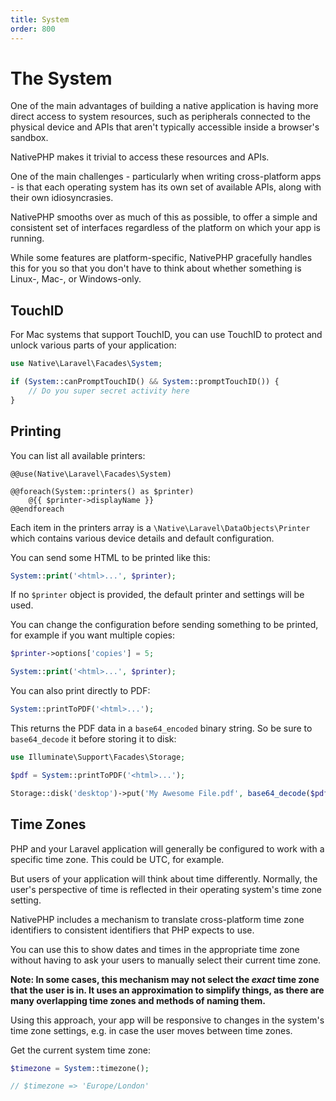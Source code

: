 ```yaml
---
title: System
order: 800
---
```

# The System

One of the main advantages of building a native application is having more direct access to system resources, such as
peripherals connected to the physical device and APIs that aren't typically accessible inside a browser's sandbox. 

NativePHP makes it trivial to access these resources and APIs.

One of the main challenges - particularly when writing cross-platform apps - is that each operating system has
its own set of available APIs, along with their own idiosyncrasies.

NativePHP smooths over as much of this as possible, to offer a simple and consistent set of interfaces regardless of
the platform on which your app is running.

While some features are platform-specific, NativePHP gracefully handles this for you so that you don't have to think
about whether something is Linux-, Mac-, or Windows-only.

## TouchID

For Mac systems that support TouchID, you can use TouchID to protect and unlock various parts of your application:

```php
use Native\Laravel\Facades\System;

if (System::canPromptTouchID() && System::promptTouchID()) {
    // Do you super secret activity here
}
```

## Printing

You can list all available printers:

```blade
@@use(Native\Laravel\Facades\System)

@@foreach(System::printers() as $printer)
    @{{ $printer->displayName }}
@@endforeach
```

Each item in the printers array is a `\Native\Laravel\DataObjects\Printer` which contains various device details and
default configuration.

You can send some HTML to be printed like this:

```php
System::print('<html>...', $printer);
```

If no `$printer` object is provided, the default printer and settings will be used.

You can change the configuration before sending something to be printed, for example if you want multiple copies:

```php
$printer->options['copies'] = 5;

System::print('<html>...', $printer);
```

You can also print directly to PDF:

```php
System::printToPDF('<html>...');
```

This returns the PDF data in a `base64_encoded` binary string. So be sure to `base64_decode` it before storing it to disk:

```php
use Illuminate\Support\Facades\Storage;

$pdf = System::printToPDF('<html>...');

Storage::disk('desktop')->put('My Awesome File.pdf', base64_decode($pdf));
```

## Time Zones

PHP and your Laravel application will generally be configured to work with a specific time zone. This could be UTC, for
example.

But users of your application will think about time differently. Normally, the user's perspective of time is reflected
in their operating system's time zone setting.

NativePHP includes a mechanism to translate cross-platform time zone identifiers to consistent identifiers that PHP
expects to use.

You can use this to show dates and times in the appropriate time zone without having to ask your users to manually
select their current time zone.

**Note: In some cases, this mechanism may not select the _exact_ time zone that the user is in. It uses an approximation
to simplify things, as there are many overlapping time zones and methods of naming them.**

Using this approach, your app will be responsive to changes in the system's time zone settings, e.g. in case the
user moves between time zones.

Get the current system time zone:

```php
$timezone = System::timezone();

// $timezone => 'Europe/London'
```
